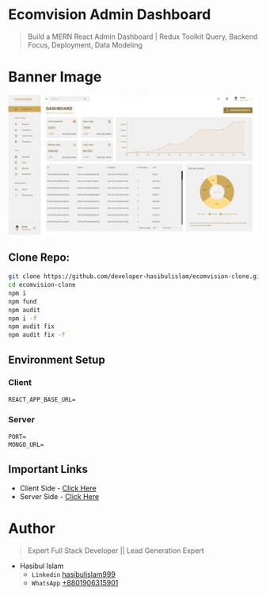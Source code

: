 # Ecomvision Admin Dashboard

> Build a MERN React Admin Dashboard | Redux Toolkit Query, Backend Focus, Deployment, Data Modeling

# Banner Image

![Banner](./Banner.png)

## Clone Repo:

```bash
git clone https://github.com/developer-hasibulislam/ecomvision-clone.git
cd ecomvision-clone
npm i
npm fund
npm audit
npm i -f
npm audit fix
npm audit fix -f
```

## Environment Setup

### Client

```
REACT_APP_BASE_URL=
```

### Server

```
PORT=
MONGO_URL=
```

## Important Links

* Client Side - [Click Here](https://ecomvision-clone-client.onrender.com)
* Server Side - [Click Here](https://ecomvision-clone-server.onrender.com)

# Author

> Expert Full Stack Developer || Lead Generation Expert

- Hasibul Islam
  - `Linkedin` [hasibulislam999](https://www.linkedin.com/in/developer-hasibulislam)
  - `WhatsApp` [+8801906315901](https://wa.me/01906315901)
